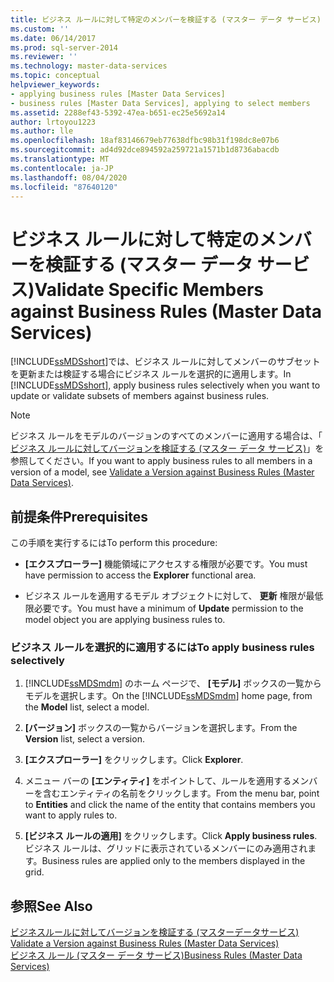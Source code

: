 ```yaml
---
title: ビジネス ルールに対して特定のメンバーを検証する (マスター データ サービス) | Microsoft Docs
ms.custom: ''
ms.date: 06/14/2017
ms.prod: sql-server-2014
ms.reviewer: ''
ms.technology: master-data-services
ms.topic: conceptual
helpviewer_keywords:
- applying business rules [Master Data Services]
- business rules [Master Data Services], applying to select members
ms.assetid: 2288ef43-5392-47ea-b651-ec25e5692a14
author: lrtoyou1223
ms.author: lle
ms.openlocfilehash: 18af83146679eb77638dfbc98b31f198dc8e07b6
ms.sourcegitcommit: ad4d92dce894592a259721a1571b1d8736abacdb
ms.translationtype: MT
ms.contentlocale: ja-JP
ms.lasthandoff: 08/04/2020
ms.locfileid: "87640120"
---
```

# <a name="validate-specific-members-against-business-rules-master-data-services"></a><span data-ttu-id="19d1f-102">ビジネス ルールに対して特定のメンバーを検証する (マスター データ サービス)</span><span class="sxs-lookup"><span data-stu-id="19d1f-102">Validate Specific Members against Business Rules (Master Data Services)</span></span>
  <span data-ttu-id="19d1f-103">[!INCLUDE[ssMDSshort](../includes/ssmdsshort-md.md)]では、ビジネス ルールに対してメンバーのサブセットを更新または検証する場合にビジネス ルールを選択的に適用します。</span><span class="sxs-lookup"><span data-stu-id="19d1f-103">In [!INCLUDE[ssMDSshort](../includes/ssmdsshort-md.md)], apply business rules selectively when you want to update or validate subsets of members against business rules.</span></span>  
  
> [!NOTE]  
>  <span data-ttu-id="19d1f-104">ビジネス ルールをモデルのバージョンのすべてのメンバーに適用する場合は、「 [ビジネス ルールに対してバージョンを検証する (マスター データ サービス)](validate-a-version-against-business-rules-master-data-services.md)」を参照してください。</span><span class="sxs-lookup"><span data-stu-id="19d1f-104">If you want to apply business rules to all members in a version of a model, see [Validate a Version against Business Rules &#40;Master Data Services&#41;](validate-a-version-against-business-rules-master-data-services.md).</span></span>  
  
## <a name="prerequisites"></a><span data-ttu-id="19d1f-105">前提条件</span><span class="sxs-lookup"><span data-stu-id="19d1f-105">Prerequisites</span></span>  
 <span data-ttu-id="19d1f-106">この手順を実行するには</span><span class="sxs-lookup"><span data-stu-id="19d1f-106">To perform this procedure:</span></span>  
  
-   <span data-ttu-id="19d1f-107">**[エクスプローラー]** 機能領域にアクセスする権限が必要です。</span><span class="sxs-lookup"><span data-stu-id="19d1f-107">You must have permission to access the **Explorer** functional area.</span></span>  
  
-   <span data-ttu-id="19d1f-108">ビジネス ルールを適用するモデル オブジェクトに対して、 **更新** 権限が最低限必要です。</span><span class="sxs-lookup"><span data-stu-id="19d1f-108">You must have a minimum of **Update** permission to the model object you are applying business rules to.</span></span>  
  
### <a name="to-apply-business-rules-selectively"></a><span data-ttu-id="19d1f-109">ビジネス ルールを選択的に適用するには</span><span class="sxs-lookup"><span data-stu-id="19d1f-109">To apply business rules selectively</span></span>  
  
1.  <span data-ttu-id="19d1f-110">[!INCLUDE[ssMDSmdm](../includes/ssmdsmdm-md.md)] のホーム ページで、 **[モデル]** ボックスの一覧からモデルを選択します。</span><span class="sxs-lookup"><span data-stu-id="19d1f-110">On the [!INCLUDE[ssMDSmdm](../includes/ssmdsmdm-md.md)] home page, from the **Model** list, select a model.</span></span>  
  
2.  <span data-ttu-id="19d1f-111">**[バージョン]** ボックスの一覧からバージョンを選択します。</span><span class="sxs-lookup"><span data-stu-id="19d1f-111">From the **Version** list, select a version.</span></span>  
  
3.  <span data-ttu-id="19d1f-112">**[エクスプローラー]** をクリックします。</span><span class="sxs-lookup"><span data-stu-id="19d1f-112">Click **Explorer**.</span></span>  
  
4.  <span data-ttu-id="19d1f-113">メニュー バーの **[エンティティ]** をポイントして、ルールを適用するメンバーを含むエンティティの名前をクリックします。</span><span class="sxs-lookup"><span data-stu-id="19d1f-113">From the menu bar, point to **Entities** and click the name of the entity that contains members you want to apply rules to.</span></span>  
  
5.  <span data-ttu-id="19d1f-114">**[ビジネス ルールの適用]** をクリックします。</span><span class="sxs-lookup"><span data-stu-id="19d1f-114">Click **Apply business rules**.</span></span> <span data-ttu-id="19d1f-115">ビジネス ルールは、グリッドに表示されているメンバーにのみ適用されます。</span><span class="sxs-lookup"><span data-stu-id="19d1f-115">Business rules are applied only to the members displayed in the grid.</span></span>  
  
## <a name="see-also"></a><span data-ttu-id="19d1f-116">参照</span><span class="sxs-lookup"><span data-stu-id="19d1f-116">See Also</span></span>  
 <span data-ttu-id="19d1f-117">[ビジネスルールに対してバージョンを検証する &#40;マスターデータサービス&#41;](validate-a-version-against-business-rules-master-data-services.md) </span><span class="sxs-lookup"><span data-stu-id="19d1f-117">[Validate a Version against Business Rules &#40;Master Data Services&#41;](validate-a-version-against-business-rules-master-data-services.md) </span></span>  
 [<span data-ttu-id="19d1f-118">ビジネス ルール (マスター データ サービス)</span><span class="sxs-lookup"><span data-stu-id="19d1f-118">Business Rules &#40;Master Data Services&#41;</span></span>](../../2014/master-data-services/business-rules-master-data-services.md)  
  
  
